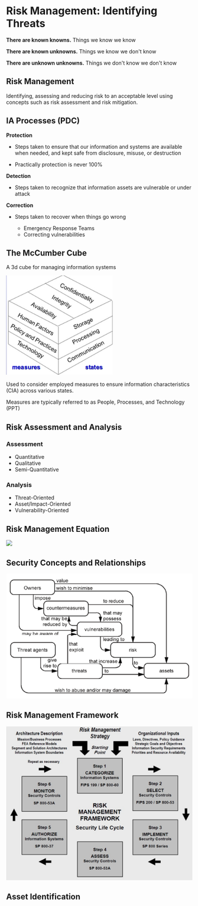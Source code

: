 # Risk Management: Identifying Threats

**There are known knowns.** Things we know we know

**There are known unknowns.** Things we know we don't know

**There are unknown unknowns.** Things we don't know we don't know

## Risk Management

Identifying, assessing and reducing risk to an acceptable level using concepts such as risk assessment and risk mitigation.


## IA Processes (PDC)

**Protection**

- Steps taken to ensure that our information and systems are available when needed, and kept safe from disclosure, misuse, or destruction

- Practically protection is never 100%

**Detection**

- Steps taken to recognize that information assets are vulnerable or under attack

**Correction**

- Steps taken to recover when things go wrong

  - Emergency Response Teams
  - Correcting vulnerabilities


## The McCumber Cube

A 3d cube for managing information systems

<img src="/res/mccumber.png">


Used to consider employed measures to ensure information characteristics (CIA) across various states.

Measures are typically referred to as People, Processes, and Technology (PPT)

## Risk Assessment and Analysis

### Assessment

- Quantitative
- Qualitative
- Semi-Quantitative

### Analysis

- Threat-Oriented
- Asset/Impact-Oriented
- Vulnerability-Oriented

## Risk Management Equation

<img src="https://latex.codecogs.com/gif.latex?Risk=\frac{Threats*Vulnerabilities}{Countermeasures}*Impact" />


## Security Concepts and Relationships

<img src="/res/concepts.png">


## Risk Management Framework

<img src="/res/riskmgmtfwk.png">


## Asset Identification
